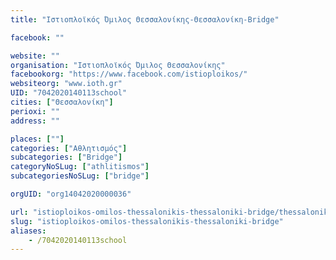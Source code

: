```yaml
---
title: "Ιστιοπλοϊκός Όμιλος Θεσσαλονίκης-Θεσσαλονίκη-Bridge"

facebook: ""

website: ""
organisation: "Ιστιοπλοϊκός Όμιλος Θεσσαλονίκης"
facebookorg: "https://www.facebook.com/istioploikos/"
websiteorg: "www.ioth.gr"
UID: "7042020140113school"
cities: ["Θεσσαλονίκη"]
perioxi: ""
address: ""

places: [""]
categories: ["Αθλητισμός"]
subcategories: ["Bridge"]
categoryNoSLug: ["athlitismos"]
subcategoriesNoSLug: ["bridge"]

orgUID: "org14042020000036"

url: "istioploikos-omilos-thessalonikis-thessaloniki-bridge/thessaloniki"
slug: "istioploikos-omilos-thessalonikis-thessaloniki-bridge"
aliases:
    - /7042020140113school
---
```





